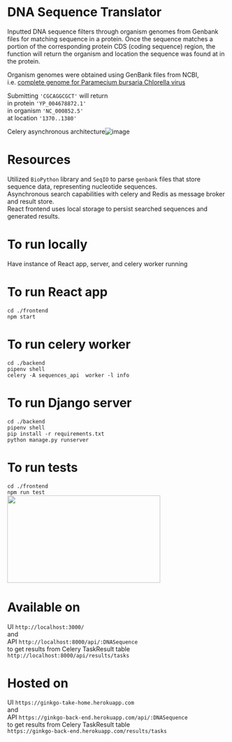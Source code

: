 # DNA Sequence Translator
Inputted DNA sequence filters through organism genomes from Genbank files for matching sequence in a protein. Once the sequence matches a portion of the corresponding protein CDS (coding sequence) region, the function will return the organism and location the sequence was found at in the protein.


Organism genomes were obtained using GenBank files from NCBI, <br/> i.e. [complete genome for Paramecium bursaria Chlorella virus](https://www.ncbi.nlm.nih.gov/nuccore/NC_000852.5)


Submitting ``'CGCAGGCGCT'`` will return <br/> 
in protein ``'YP_004678872.1'`` <br/> 
in organism ``'NC_000852.5'`` <br/>
at location ``'1370..1380'``

Celery asynchronous architecture![image](https://user-images.githubusercontent.com/55855284/147893245-450e234e-c266-462a-b1b0-279c01837733.png)


# Resources
Utilized `BioPython` library and `SeqIO` to parse `genbank` files that store sequence data, representing nucleotide sequences. <br/> 
Asynchronous search capabilities with celery and Redis as message broker and result store. <br/> 
React frontend uses local storage to persist searched sequences and generated results.

# To run locally
Have instance of React app, server, and celery worker running

# To run React app
``cd ./frontend`` <br/>
``npm start``

# To run celery worker
``cd ./backend`` <br/>
``pipenv shell`` <br/>
``celery -A sequences_api  worker -l info``

# To run Django server
``cd ./backend`` <br/>
``pipenv shell`` <br/>
``pip install -r requirements.txt`` <br/>
``python manage.py runserver``

# To run tests
``cd ./frontend`` <br/>
``npm run test`` <br/>
<img src="https://user-images.githubusercontent.com/55855284/148110251-ab88919d-d765-4ffd-a1a5-48a2feab156e.png" width="350" height="200" />

# Available on
UI ``http://localhost:3000/`` <br/> and <br/> 
API ``http://localhost:8000/api/:DNASequence``
<br/> to get results from Celery TaskResult table <br/> 
 ``http://localhost:8000/api/results/tasks``

# Hosted on
UI ``https://ginkgo-take-home.herokuapp.com`` 
    <br/> and <br/> 
API ``https://ginkgo-back-end.herokuapp.com/api/:DNASequence``
    <br/> to get results from Celery TaskResult table <br/> 
 ``https://ginkgo-back-end.herokuapp.com/results/tasks``
